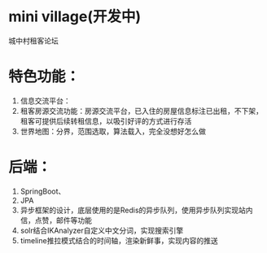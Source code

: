 # mini village(开发中)
城中村租客论坛
    
# 特色功能：
1. 信息交流平台：<br>
2. 租客房源交流功能：房源交流平台，已入住的房屋信息标注已出租，不下架，租客可提供后续转租信息，以吸引好评的方式进行存活<br>
3. 世界地图：分界，范围选取，算法载入，完全没想好怎么做<br>
# 后端：
1. SpringBoot、 <br>
2. JPA <br>
3. 异步框架的设计，底层使用的是Redis的异步队列，使用异步队列实现站内信，点赞，邮件等功能 <br>
4. solr结合IKAnalyzer自定义中文分词，实现搜索引擎 <br>
5. timeline推拉模式结合的时间轴，渲染新鲜事，实现内容的推送<br>
